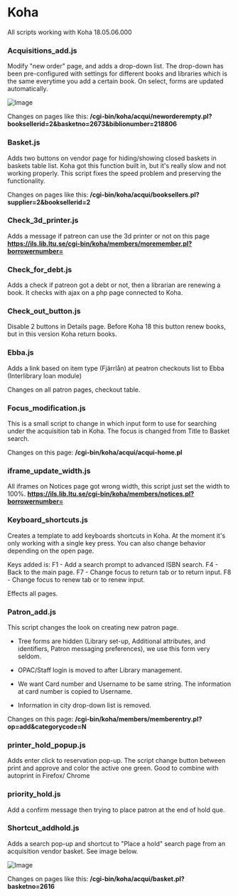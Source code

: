 # Koha

All scripts working with Koha 18.05.06.000

### Acquisitions_add.js
Modify "new order" page, and adds a drop-down list. The drop-down has been pre-configured with settings for different books and libraries which is the same everytime you add a certain book. On select, forms are updated automatically.

![Image](https://raw.githubusercontent.com/ltulib/koha/master/img/new_book.png)

Changes on pages like this: **/cgi-bin/koha/acqui/neworderempty.pl?booksellerid=2&basketno=2673&biblionumber=218806**


### Basket.js
Adds two buttons on vendor page for hiding/showing closed baskets in baskets table list.  Koha got this function built in, but it's really slow and not working properly. This script fixes the speed problem and preserving the functionality.

Changes on pages like this: **/cgi-bin/koha/acqui/booksellers.pl?supplier=2&booksellerid=2**


### Check_3d_printer.js
Adds a message if patreon can use the 3d printer or not on this page
**https://ils.lib.ltu.se/cgi-bin/koha/members/moremember.pl?borrowernumber=**


### Check_for_debt.js
Adds a check if patreon got a debt or not, then a librarian are renewing a book. It checks with ajax on a php page connected to Koha.


### Check_out_button.js
Disable 2 buttons in Details page. Before Koha 18 this button renew books, but in this version Koha return books.


### Ebba.js
Adds a link based on item type (Fjärrlån) at peatron checkouts list to Ebba (Interlibrary loan module)

Changes on all patron pages, checkout table.


### Focus_modification.js
This is a small script to change in which input form to use for searching under the acquisition tab in Koha. The focus is changed from Title to Basket search.

Changes on this page: **/cgi-bin/koha/acqui/acqui-home.pl**


### iframe_update_width.js
All iframes on Notices page got wrong width, this script just set the width to 100%.
**https://ils.lib.ltu.se/cgi-bin/koha/members/notices.pl?borrowernumber=**


### Keyboard_shortcuts.js
Creates a template to add keyboards shortcuts in Koha. At the moment it's only working with a single key press. You can also change behavior depending on the open page.

Keys added is:
F1 - Add a search prompt to advanced ISBN search.
F4 - Back to the main page.
F7 - Change focus to return tab or to return input.
F8 - Change focus to renew tab or to renew input.

Effects all pages.


### Patron_add.js
This script changes the look on creating new patron page.

- Tree forms are hidden (Library set-up, Additional attributes, and identifiers, Patron messaging preferences), we use this form very seldom.

- OPAC/Staff login is moved to after Library management.

- We want Card number and Username to be same string. The information at card number is copied to Username.

- Information in city drop-down list is removed.

Changes on this page: **/cgi-bin/koha/members/memberentry.pl?op=add&categorycode=N**


### printer_hold_popup.js
Adds enter click to reservation pop-up. The script change button between print and approve and color the active one green. Good to combine with autoprint in Firefox/ Chrome


### priority_hold.js
Add a confirm message then trying to place patron at the end of hold que.


### Shortcut_addhold.js
Adds a search pop-up and shortcut to "Place a hold" search page from an acquisition vendor basket.  See image below.

![Image](https://raw.githubusercontent.com/ltulib/koha/master/img/add_hold.png)

Changes on pages like this: **/cgi-bin/koha/acqui/basket.pl?basketno=2616**
